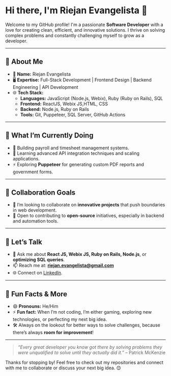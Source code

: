 # Hi there, I'm Riejan Evangelista 👋

Welcome to my GitHub profile! I'm a passionate **Software Developer** with a love for creating clean, efficient, and innovative solutions. I thrive on solving complex problems and constantly challenging myself to grow as a developer.  

---

## 🚀 About Me  
- 🌟 **Name:** Riejan Evangelista  
- 🖥️ **Expertise:** Full-Stack Development | Frontend Design | Backend Engineering | API Development  
- 🌐 **Tech Stack:**  
  - **Languages:** JavaScript (Node.js, Webix), Ruby (Ruby on Rails), SQL  
  - **Frontend:** ReactJS, Webix JS,HTML, CSS  
  - **Backend:** Node.js, Ruby on Rails  
  - **Tools:** Git, Puppeteer, SQL Server, GitHub Actions  

---

## 🌱 What I’m Currently Doing  
- 🔭 Building payroll and timesheet management systems.  
- 🌱 Learning advanced API integration techniques and scaling applications.  
- ⚡ Exploring **Puppeteer** for generating custom PDF reports and government forms.  

---

## 🤝 Collaboration Goals  
- 👯 I’m looking to collaborate on **innovative projects** that push boundaries in web development.  
- 🤔 Open to contributing to **open-source** initiatives, especially in backend and automation tools.

---

## 💬 Let’s Talk  
- 💬 Ask me about **React JS, Webix JS, Ruby on Rails, Node.js**, or **optimizing SQL queries**.  
- 📫 Reach me at: **riejan.evangelista@gmail.com**  
- 🌐 Connect on [LinkedIn](https://linkedin.com/in/riejan-evangelista).  

---

## 🎯 Fun Facts & More  
- 😄 **Pronouns:** He/Him  
- ⚡ **Fun fact:** When I’m not coding, I’m either gaming, exploring new technologies, or perfecting my next big idea.  
- 🛠️ Always on the lookout for better ways to solve challenges, because there’s always **room for improvement**!

---

> _“Every great developer you know got there by solving problems they were unqualified to solve until they actually did it.”_ – Patrick McKenzie  

Thanks for stopping by! Feel free to check out my repositories and connect with me to collaborate or discuss your next big idea. 😊

